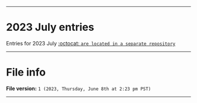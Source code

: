 
***

# 2023 July entries

Entries for 2023 July [:octocat: `are located in a separate repository`](https://github.com/seanpm2001/SeansLifeArchive_Images_Sonic-Dash_Y2023_V2/)

***

# File info

**File version:** `1 (2023, Thursday, June 8th at 2:23 pm PST)`

***
